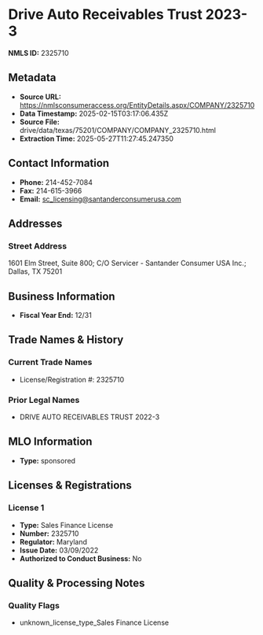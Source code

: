 # Drive Auto Receivables Trust 2023-3

**NMLS ID:** 2325710

## Metadata
- **Source URL:** https://nmlsconsumeraccess.org/EntityDetails.aspx/COMPANY/2325710
- **Data Timestamp:** 2025-02-15T03:17:06.435Z
- **Source File:** drive/data/texas/75201/COMPANY/COMPANY_2325710.html
- **Extraction Time:** 2025-05-27T11:27:45.247350

## Contact Information
- **Phone:** 214-452-7084
- **Fax:** 214-615-3966
- **Email:** sc_licensing@santanderconsumerusa.com

## Addresses
### Street Address
1601 Elm Street, Suite 800; C/O Servicer - Santander Consumer USA Inc.; Dallas, TX 75201

## Business Information
- **Fiscal Year End:** 12/31

## Trade Names & History
### Current Trade Names
- License/Registration #: 2325710

### Prior Legal Names
- DRIVE AUTO RECEIVABLES TRUST 2022-3

## MLO Information
- **Type:** sponsored

## Licenses & Registrations

### License 1
- **Type:** Sales Finance License
- **Number:** 2325710
- **Regulator:** Maryland
- **Issue Date:** 03/09/2022
- **Authorized to Conduct Business:** No

## Quality & Processing Notes
### Quality Flags
- unknown_license_type_Sales Finance License
